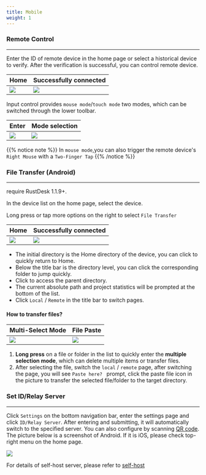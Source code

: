```yaml
---
title: Mobile 
weight: 1
---
```


### Remote Control 
------

Enter the ID of remote device in the home page or select a historical device to verify.
After the verification is successful, you can control remote device.

| Home | Successfully connected |
| --------------- | -------------------------------------------------------- |
| ![](/docs/en/manual/mobile/images/connection_home_en.jpg?width=300px) | ![](/docs/en/manual/mobile/images/connection_en.jpg?width=300px) |


Input control provides `mouse mode`/`touch mode` two modes, which can be switched through the lower toolbar.

| Enter | Mode selection |
| --------------- | -------------------------------------------------------- |
| ![](/docs/en/manual/mobile/images/touch_mode_icon_en.png?width=300px) | ![](/docs/en/manual/mobile/images/touch_mode_en.jpg?width=300px) |

{{% notice note %}}
In `mouse mode`,you can also trigger the remote device's `Right Mouse` with a `Two-Finger Tap`
{{% /notice %}}

### File Transfer (Android)
------

require RustDesk 1.1.9+.

In the device list on the home page, select the device.

Long press or tap more options on the right to select `File Transfer`

| Home | Successfully connected |
| --------------- | -------------------------------------------------------- |
| ![](/docs/en/manual/mobile/images/connection_home_file_en.jpg?width=300px) | ![](/docs/en/manual/mobile/images/file_connection_en.jpg?width=300px) |



- The initial directory is the Home directory of the device, you can click <i class="fas fa-home"></i> to quickly return to Home.
- Below the title bar is the directory level, you can click the corresponding folder to jump quickly.
- Click <i class="fas fa-arrow-up"></i> to access the parent directory.
- The current absolute path and project statistics will be prompted at the bottom of the list.
- Click `Local` / `Remote` in the title bar to switch pages.


#### **How ​​to transfer files?**

| Multi-Select Mode | File Paste |
| --------------- | -------------------------------------------------------- |
| ![](/docs/en/manual/mobile/images/file_multi_select_en.jpg?width=300px) | ![](/docs/en/manual/mobile/images/file_copy_en.jpg?width=300px) |

1. **Long press** on a file or folder in the list to quickly enter the **multiple selection mode**, which can delete multiple items or transfer files.
2. After selecting the file, switch the `local` / `remote` page, after switching the page, you will see `Paste here? ` prompt, click the paste file icon in the picture to transfer the selected file/folder to the target directory.

### **Set ID/Relay Server**
------
Click `Settings` on the bottom navigation bar, enter the settings page and click `ID/Relay Server`.
After entering and submitting, it will automatically switch to the specified server.
You can also configure by scanning [QR code](https://rustdesk.com/docs/en/self-host/console/images/console-home.png?v2).
The picture below is a screenshot of Android. If it is iOS, please check top-right menu on the home page.

![](/docs/en/manual/mobile/images/id_setting_en.jpg?width=300px)


For details of self-host server, please refer to [self-host](/docs/en/self-host/)